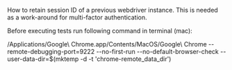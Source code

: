 How to retain session ID of a previous webdriver instance.  This is needed as a work-around for multi-factor authentication.

Before executing tests run following command in terminal (mac):

/Applications/Google\ Chrome.app/Contents/MacOS/Google\ Chrome --remote-debugging-port=9222 --no-first-run --no-default-browser-check --user-data-dir=$(mktemp -d -t 'chrome-remote_data_dir')


